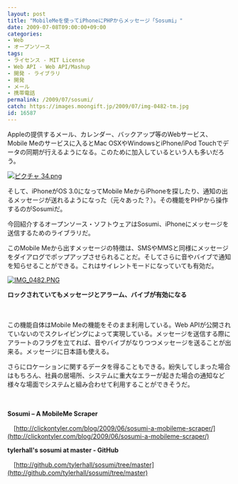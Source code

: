 ```yaml
---
layout: post
title: "MobileMeを使ってiPhoneにPHPからメッセージ「Sosumi」"
date: 2009-07-08T09:00:00+09:00
categories:
- Web
- オープンソース
tags: 
- ライセンス - MIT License
- Web API - Web API/Mashup
- 開発 - ライブラリ
- 開発
- メール
- 携帯電話
permalink: /2009/07/sosumi/
catch: https://images.moongift.jp/2009/07/img-0482-tm.jpg
id: 16587
---
```

Appleの提供するメール、カレンダー、バックアップ等のWebサービス、Mobile Meのサービスに入るとMac OSXやWindowsとiPhone/iPod Touchでデータの同期が行えるようになる。このために加入しているという人も多いだろう。

  

[![ピクチャ 34.png](https://images.moongift.jp/2009/07/34-tm.jpg)](https://images.moongift.jp/2009/07/34.png)

  

そして、iPhoneがOS 3.0になってMobile MeからiPhoneを探したり、通知の出るメッセージが送れるようになった（元々あった？）。その機能をPHPから操作するのがSosumiだ。

  

今回紹介するオープンソース・ソフトウェアはSosumi、iPhoneにメッセージを送信するためのライブラリだ。

  
<!--more-->

このMobile Meから出すメッセージの特徴は、SMSやMMSと同様にメッセージをダイアログでポップアップさせられることだ。そしてさらに音やバイブで通知を知らせることができる。これはサイレントモードになっていても有効だ。

  

[![IMG_0482.PNG](https://images.moongift.jp/2009/07/img-0482-tm.jpg)](https://images.moongift.jp/2009/07/img-0482.png)  
  
**ロックされていてもメッセージとアラーム、バイブが有効になる**

  

　

  

この機能自体はMobile Meの機能をそのまま利用している。Web APIが公開されていないのでスクレイピングによって実現している。メッセージを送信する際にアラートのフラグを立てれば、音やバイブがなりつつメッセージを送ることが出来る。メッセージに日本語も使える。

  

さらにロケーションに関するデータを得ることもできる。紛失してしまった場合はもちろん、社員の居場所、システムに重大なエラーが起きた場合の通知など様々な場面でシステムと組み合わせて利用することができそうだ。

  

　

  

**Sosumi – A MobileMe Scraper**  
  
　[http://clickontyler.com/blog/2009/06/sosumi-a-mobileme-scraper/](http://clickontyler.com/blog/2009/06/sosumi-a-mobileme-scraper/)

  

**tylerhall's sosumi at master - GitHub**  
  
　[http://github.com/tylerhall/sosumi/tree/master](http://github.com/tylerhall/sosumi/tree/master)

  
